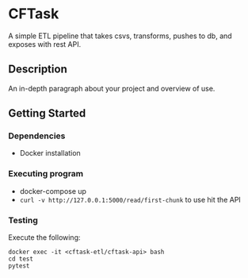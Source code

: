 # CFTask

A simple ETL pipeline that takes csvs, transforms, pushes to db, and exposes with rest API.

## Description

An in-depth paragraph about your project and overview of use.

## Getting Started

### Dependencies

* Docker installation

### Executing program

* docker-compose up
* `curl -v http://127.0.0.1:5000/read/first-chunk` to use hit the API

### Testing
Execute the following:
```
docker exec -it <cftask-etl/cftask-api> bash
cd test
pytest
```
